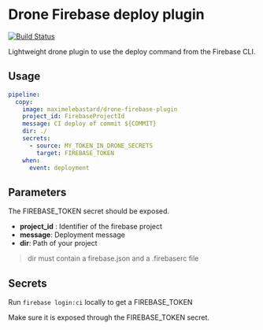 # Drone Firebase deploy plugin

[![Build Status](https://travis-ci.org/maximelebastard/drone-firebase-plugin.svg?branch=master)](https://travis-ci.org/maximelebastard/drone-firebase-plugin)

Lightweight drone plugin to use the deploy command from the Firebase CLI.

## Usage

```yaml
pipeline:
  copy:
    image: maximelebastard/drone-firebase-plugin
    project_id: FirebaseProjectId
    message: CI deploy of commit ${COMMIT}
    dir: ./
    secrets:
      - source: MY_TOKEN_IN_DRONE_SECRETS
        target: FIREBASE_TOKEN
    when:
      event: deployment
```


## Parameters

The FIREBASE_TOKEN secret should be exposed.

* **project_id** : Identifier of the firebase project
* **message**: Deployment message
* **dir**: Path of your project
> dir must contain a firebase.json and a .firebaserc file

## Secrets

Run `firebase login:ci` locally to get a FIREBASE_TOKEN

Make sure it is exposed through the FIREBASE_TOKEN secret.
